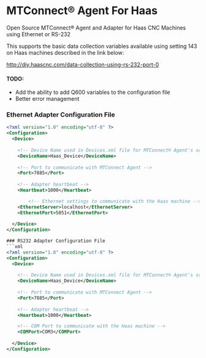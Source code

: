 # MTConnect® Agent For Haas
Open Source MTConnect® Agent and Adapter for Haas CNC Machines using Ethernet or RS-232

This supports the basic data collection variables available using setting 143 on Haas machines described in the link below:

http://diy.haascnc.com/data-collection-using-rs-232-port-0

#### TODO:
- Add the ability to add Q600 variables to the configuration file
- Better error management


### Ethernet Adapter Configuration File
```xml
<?xml version="1.0" encoding="utf-8" ?>
<Configuration>
  <Device>
  
	<!-- Device Name used in Devices.xml file for MTConnect® Agent's schema -->
    <DeviceName>Haas_Device</DeviceName>
	
	<!-- Port to communicate with MTConnect Agent -->
    <Port>7885</Port>
	
	<!-- Adapter heartbeat -->
    <Heartbeat>1000</Heartbeat>

    	<!-- Ethernet settings to communicate with the Haas machine -->
    <EthernetServer>localhost</EthernetServer>
    <EthernetPort>5051</EthernetPort>
	
  </Device>
</Configuration>

### RS232 Adapter Configuration File
```xml
<?xml version="1.0" encoding="utf-8" ?>
<Configuration>
  <Device>
  
	<!-- Device Name used in Devices.xml file for MTConnect® Agent's schema -->
    <DeviceName>Haas_Device</DeviceName>
	
	<!-- Port to communicate with MTConnect Agent -->
    <Port>7885</Port>
	
	<!-- Adapter heartbeat -->
    <Heartbeat>1000</Heartbeat>

	<!-- COM Port to communicate with the Haas machine -->
    <COMPort>COM3</COMPort>
	
  </Device>
</Configuration>
```
